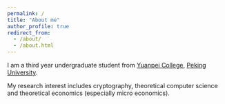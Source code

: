 ```yaml
---
permalink: /
title: "About me"
author_profile: true
redirect_from: 
  - /about/
  - /about.html
---
```


I am a third year undergraduate student from [Yuanpei College](https://yuanpei.pku.edu.cn/), [Peking University](https://www.pku.edu.cn/).

My research interest includes cryptography, theoretical computer science and theoretical economics (especially micro economics).
